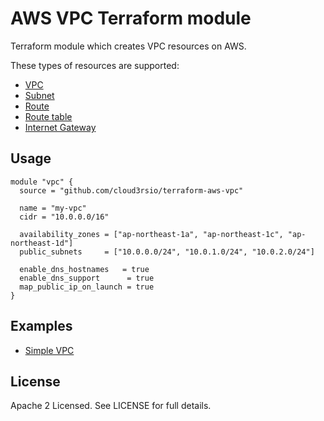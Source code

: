 # AWS VPC Terraform module

Terraform module which creates VPC resources on AWS.

These types of resources are supported:

* [VPC](https://www.terraform.io/docs/providers/aws/r/vpc.html)
* [Subnet](https://www.terraform.io/docs/providers/aws/r/subnet.html)
* [Route](https://www.terraform.io/docs/providers/aws/r/route.html)
* [Route table](https://www.terraform.io/docs/providers/aws/r/route_table.html)
* [Internet Gateway](https://www.terraform.io/docs/providers/aws/r/internet_gateway.html)

## Usage

```hcl
module "vpc" {
  source = "github.com/cloud3rsio/terraform-aws-vpc"

  name = "my-vpc"
  cidr = "10.0.0.0/16"

  availability_zones = ["ap-northeast-1a", "ap-northeast-1c", "ap-northeast-1d"]
  public_subnets     = ["10.0.0.0/24", "10.0.1.0/24", "10.0.2.0/24"]

  enable_dns_hostnames   = true
  enable_dns_support      = true
  map_public_ip_on_launch = true
}
```

## Examples

* [Simple VPC](https://github.com/cloud3rsio/terraform-aws-vpc/examples/simple-vpc/)

## License

Apache 2 Licensed. See LICENSE for full details.
